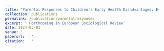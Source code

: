 ```yaml
---
title: "Parental Responses to Children’s Early Health Disadvantages: Evidence from a British Twin Study. "
collection: publications
permalink: /publication/parentalresponses
excerpt: ' Forthcoming in European Sociological Review'
date: 2024-03-01 
venue: ' '
paperurl: ' '
citation: ' '
---
```


